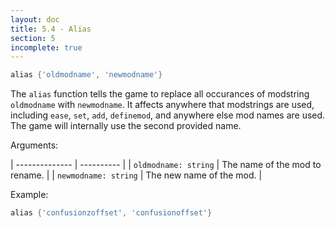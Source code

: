 ```yaml
---
layout: doc
title: 5.4 - Alias
section: 5
incomplete: true
---
```

```lua
alias {'oldmodname', 'newmodname'}
```
The `alias` function tells the game to replace all occurances of modstring `oldmodname` with `newmodname`. It affects anywhere that modstrings are used, including `ease`, `set`, `add`, `definemod`, and anywhere else mod names are used. The game will internally use the second provided name.

Arguments:

| -------------- | ---------- |
| `oldmodname: string` | The name of the mod to rename. |
| `newmodname: string` | The new name of the mod. |

Example:
```lua
alias {'confusionzoffset', 'confusionoffset'}
```

